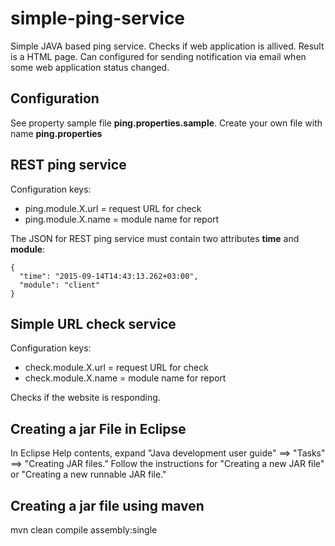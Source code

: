 # simple-ping-service
Simple JAVA based ping service. Checks if web application is allived. Result is a HTML page. Can configured for sending notification via email when some web application status changed.

## Configuration 
See property sample file **ping.properties.sample**. Create your own file with name **ping.properties**

## REST ping service

Configuration keys:
- ping.module.X.url = request URL for check
- ping.module.X.name = module name for report
 
The JSON for REST ping service must contain two attributes **time** and **module**:

	{
	  "time": "2015-09-14T14:43:13.262+03:00",
	  "module": "client"
	}

## Simple URL check service
Configuration keys:
- check.module.X.url = request URL for check
- check.module.X.name = module name for report

Checks if the website is responding.

## Creating a jar File in Eclipse
In Eclipse Help contents, expand "Java development user guide" ==> "Tasks" ==> "Creating JAR files."  Follow the instructions for "Creating a new JAR file" or "Creating a new runnable JAR file."

## Creating a jar file using maven
mvn clean compile assembly:single